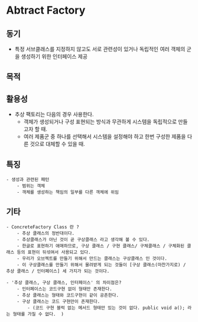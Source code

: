 # Abtract Factory

## 동기
* 특정 서브클래스를 지정하지 않고도 서로 관련성이 있거나 독립적인 여러 객체의 군을 생성하기 위한 인터페이스 제공


## 목적



## 활용성
* 추상 팩토리는 다음의 경우 사용한다.
	- 객체가 생성되거나 구성 표현되는 방식과 무관하게 시스템을 독립적으로 만들고자 할 때.
	- 여러 제품군 중 하나를 선택해서 시스템을 설정해야 하고 한번 구성한 제품을 다른 것으로 대체할 수 있을 때.


## 특징
	- 생성과 관련된 패턴
		- 범위는 객체
		- 객체를 생성하는 책임의 일부를 다른 객체에 위임


## 기타
	- ConcreteFactory Class 란 ?
		- 추상 클래스의 정반대이다. 
		- 추상클래스가 아닌 것이 곧 구상클래스 라고 생각해 볼 수 있다. 
		- 한글로 표현하기 애매하므로, 구상 클래스 / 구현 클래스/ 구체클래스 / 구체화된 클래스 등의 표현이 뒤섞여서 사용되고 있다.
		- 우리가 오브젝트를 만들기 위해서 만드는 클래스는 구상클래스 인 것이다. 
		- 이 구상클래스를 만들기 위해서 물려받게 되는 것들이 [구상 클래스(마찬가지로) / 추상 클래스 / 인터페이스] 세 가지가 되는 것이다.

	- '추상 클래스, 구상 클래스, 인터페이스' 의 차이점은?
		- 인터페이스는 코드구현 없이 형태만 존재한다. 
		- 추상 클래스는 형태와 코드구현이 같이 공존한다. 
		- 구상 클래스는 코드 구현만이 존재한다. 
			- (코드 구현 블럭 없는 메서드 형태만 있는 것이 없다. public void a(); 라는 형태를 가질 수 없다.  )
